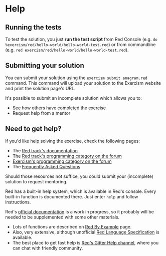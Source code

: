 # Help

## Running the tests

To test the solution, you just **run the test script** from Red Console (e.g. `do %exercism/red/hello-world/hello-world-test.red`) or from commandline (e.g. `red exercism/red/hello-world/hello-world-test.red`).

## Submitting your solution

You can submit your solution using the `exercism submit anagram.red` command.
This command will upload your solution to the Exercism website and print the solution page's URL.

It's possible to submit an incomplete solution which allows you to:

- See how others have completed the exercise
- Request help from a mentor

## Need to get help?

If you'd like help solving the exercise, check the following pages:

- The [Red track's documentation](https://exercism.org/docs/tracks/red)
- The [Red track's programming category on the forum](https://forum.exercism.org/c/programming/red)
- [Exercism's programming category on the forum](https://forum.exercism.org/c/programming/5)
- The [Frequently Asked Questions](https://exercism.org/docs/using/faqs)

Should those resources not suffice, you could submit your (incomplete) solution to request mentoring.

Red has a built-in help system, which is available in Red's console. Every built-in function is documented there. Just enter `help` and follow instructions.

Red's [official documentation](https://github.com/red/docs/blob/master/en/SUMMARY.adoc) is a work in progress, so it probably will be needed to be supplemented with some other materials.

* Lots of functions are described on [Red By Example](https://www.red-by-example.org/) page.
* Also, very extensive, although unofficial [Red Language Specification](https://github.com/meijeru/red.specs-public/blob/master/specs.adoc) is available.
* The best place to get fast help is [Red's Gitter Help channel](https://gitter.im/red/help), where you can chat with friendly community.